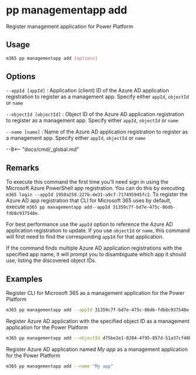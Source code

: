 # pp managementapp add

Register management application for Power Platform

## Usage

```sh
m365 pp managementapp add [options]
```

## Options

`--appId [appId]`
: Application (client) ID of the Azure AD application registration to register as a management app. Specify either `appId`, `objectId` or `name`

`--objectId [objectId]`
: Object ID of the Azure AD application registration to register as a management app. Specify either `appId`, `objectId` or `name`

`--name [name]`
: Name of the Azure AD application registration to register as a management app. Specify either `appId`, `objectId` or `name`

--8<-- "docs/cmd/_global.md"

## Remarks

To execute this command the first time you'll need sign in using the Microsoft Azure PowerShell app registration. You can do this by executing `m365 login --appId 1950a258-227b-4e31-a9cf-717495945fc2`. To register the Azure AD app registration that CLI for Microsoft 365 uses by default, execute `m365 pp managementapp add--appId 31359c7f-bd7e-475c-86db-fdb8c937548e`.

For best performance use the `appId` option to reference the Azure AD application registration to update. If you use `objectId` or `name`, this command will first need to find the corresponding `appId` for that application.

If the command finds multiple Azure AD application registrations with the specified app name, it will prompt you to disambiguate which app it should use, listing the discovered object IDs.

## Examples

Register CLI for Microsoft 365 as a management application for the Power Platform

```sh
m365 pp managementapp add --appId 31359c7f-bd7e-475c-86db-fdb8c937548e
```

Register Azure AD application with the specified object ID as a management application for the Power Platform

```sh
m365 pp managementapp add --objectId d75be2e1-0204-4f95-857d-51a37cf40be8
```

Register Azure AD application named _My app_ as a management application for the Power Platform

```sh
m365 pp managementapp add --name "My app"
```
